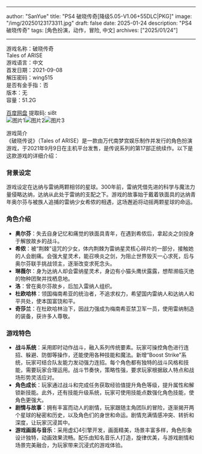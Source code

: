 
---
author: "SanYue"
title: "PS4 破晓传奇[降级5.05-V1.06+55DLC|PKG]"
image: "/img/20250123173311.jpg"
draft: false
date: 2025-01-24
description: "PS4 破晓传奇"
tags: [角色扮演，动作，冒险, 中文]
archives: ["2025/01/24"]

---

游戏名称：破晓传奇   
Tales of ARISE    
游戏语言：中文  
首发日期：2021-09-08  
解压密码：wing515  
是否有金手指：否  
版本：无   
容量：51.2G

[百度网盘](https://pan.baidu.com/s/1MLg0x9hYzl0cTG7q9st_tw) 提取码: si8t  
![图片1](/img/992b7d.jpg)![图片2](/img/461d32.jpg)![图片3](/img/28fbd2.jpg)  

游戏简介  
《破晓传说》（Tales of ARISE）是一款由万代南梦宫娱乐制作并发行的角色扮演游戏，于2021年9月9日在主机平台发售，是传说系列的第17部正统续作。以下是这款游戏的详细介绍：

### 背景设定
游戏设定在达纳与雷纳两颗相邻的星球。300年前，雷纳凭借先进的科学与魔法力量侵略达纳，达纳从此处于雷纳的支配之下。游戏的故事始于戴着铁面具的达纳青年奥尔芬与被族人追捕的雷纳少女希侬的相遇，这场邂逅将动摇两颗星球的命运。

### 角色介绍
- **奥尔芬**：失去自身记忆和痛觉的铁面具青年，在遇到希侬后，拿起炎之剑投身于解放故乡的战斗。
- **希侬**：被“荆棘”诅咒的少女，体内荆棘为雷纳星灵核心碎片的一部分，接触她的人会剧痛。会强大星灵术，能召唤炎之剑，为阻止世界毁灭一心求死，后与奥尔芬联手挑战领主，逐渐改变求死念头。
- **琳薇尔**：身为达纳人却会雷纳星灵术，身边有小猫头鹰伏露露，想帮濒临灭绝的物种团聚并找栖息地。
- **洛**：曾在奥尔芬故乡，后加入雷纳人组织。
- **杜欧哈林**：领国梅南希亚的统治者，不追求权力，希望国内雷纳人和达纳人和平共处，使本国富饶和平。
- **奇莎兰**：在杜欧哈林治下，因战力强成为梅南希亚禁卫军一员，使用雷纳制造的装备，获许多人尊敬。

### 游戏特色
- **战斗系统**：采用即时动作战斗，融入系列传统要素。玩家可操控角色进行连招、躲避、防御等操作，还能使用各种技能和魔法。新增“Boost Strike”系统，玩家可结合队友能力发动强力连招。每个角色都有独特的战斗风格和技能，需要玩家合理运用。战斗节奏快，策略性强，要求玩家根据敌人特点和战场形势灵活应对。
- **角色成长**：玩家通过战斗和完成任务获取经验值提升角色等级，提升属性和解锁新技能。此外，还有技能升级系统，玩家可使用技能点数强化角色技能，使角色更强大。
- **剧情与故事**：拥有丰富而动人的剧情，玩家跟随主角团队的冒险，逐渐揭开两个星球的秘密和历史，以及角色们的身世和命运。剧情充满情感冲突、转折和深度，让玩家沉浸其中。
- **游戏画面与音乐**：采用虚幻4引擎开发，画面精美，场景丰富多样，角色形象设计独特，动画效果流畅。配乐由知名音乐人打造，旋律优美，与游戏剧情和场景完美融合，为玩家带来沉浸式的游戏体验。
